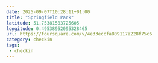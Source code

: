 ```yaml
---
date: 2025-09-07T10:28:11+01:00
title: "Springfield Park"
latitude: 51.75381583725605
longitude: 0.49538952095328465
url: https://foursquare.com/v/4e33eccfa809117a228f75c6
category: checkin
tags:
 - checkin
---
```

